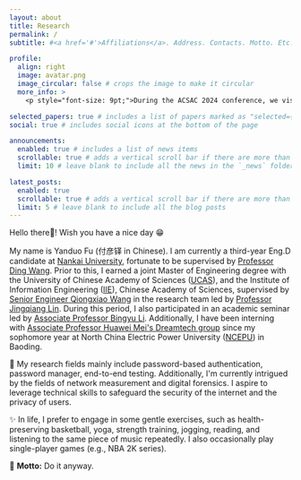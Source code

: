 ```yaml
---
layout: about
title: Research
permalink: /
subtitle: #<a href='#'>Affiliations</a>. Address. Contacts. Motto. Etc.

profile:
  align: right
  image: avatar.png
  image_circular: false # crops the image to make it circular
  more_info: >
    <p style="font-size: 9pt;">During the ACSAC 2024 conference, we visited the USS Mississippi. I’ve really liked this picture recently; it’s been a while since I’ve laughed like this. 😁</p>

selected_papers: true # includes a list of papers marked as "selected={true}"
social: true # includes social icons at the bottom of the page

announcements:
  enabled: true # includes a list of news items
  scrollable: true # adds a vertical scroll bar if there are more than 3 news items
  limit: 10 # leave blank to include all the news in the `_news` folder

latest_posts:
  enabled: true
  scrollable: true # adds a vertical scroll bar if there are more than 3 new posts items
  limit: 5 # leave blank to include all the blog posts
---
```



Hello there🫡! Wish you have a nice day 😁

My name is Yanduo Fu (付彦铎 in Chinese). I am currently a third-year Eng.D candidate at [Nankai University](https://www.nankai.edu.cn/), fortunate to be supervised by [Professor Ding Wang](http://wangdingg.weebly.com/). Prior to this, I earned a joint Master of Engineering degree with the University of Chinese Academy of Sciences ([UCAS](https://www.ucas.ac.cn/)), and the Institute of Information Engineering ([IIE](https://www.iie.ac.cn/)), Chinese Academy of Sciences, supervised by [Senior Engineer Qiongxiao Wang](https://dblp.org/pid/52/8379.html) in the research team led by [Professor Jingqiang Lin](https://lin-jingqiang.github.io/). During this period, I also participated in an academic seminar led by [Associate Professor Bingyu Li](https://www.researchgate.net/profile/Bingyu-Li-12). Additionally, I have been interning with [Associate Professor Huawei Mei's Dreamtech group](https://dreamtech.team/) since my sophomore year at North China Electric Power University ([NCEPU](https://net.ncepu.edu.cn/)) in Baoding.

🎯 My research fields mainly include password-based authentication, password manager, end-to-end testing. Additionally, I'm currently intrigued by the fields of network measurement and digital forensics. I aspire to leverage technical skills to safeguard the security of the internet and the privacy of users.

✨ In life, I prefer to engage in some gentle exercises, such as health-preserving basketball, yoga, strength training, jogging, reading, and listening to the same piece of music repeatedly. I also occasionally play single-player games (e.g., NBA 2K series).

🧗 **Motto:** Do it anyway.